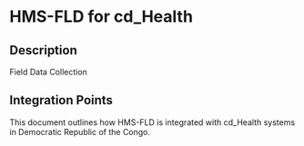 # HMS-FLD for cd_Health

## Description

Field Data Collection

## Integration Points

This document outlines how HMS-FLD is integrated with cd_Health systems in Democratic Republic of the Congo.

